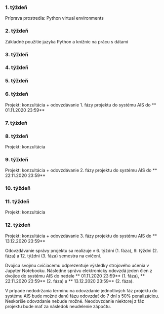 ### 1. týždeň

Príprava prostredia: Python virtual environments

### 2. týždeň

Základné použitie jazyka Python a knižníc na prácu s dátami

### 3. týždeň

### 4. týždeň

### 5. týždeň

### 6. týždeň

Projekt: konzultácia + odovzdávanie 1. fázy projektu do systému AIS do ** 01.11.2020 23:59**

### 7. týždeň

### 8. týždeň

Projekt: konzultácia

### 9. týždeň

Projekt: konzultácia + odovzdávanie 2. fázy projektu do systému AIS do ** 22.11.2020 23:59**

### 10. týždeň

### 11. týždeň

Projekt: konzultácia

### 12. týždeň

Projekt: konzultácia + odovzdávanie 3. fázy projektu do systému AIS do ** 13.12.2020 23:59**

Odovzdávanie správy projektu sa realizuje v 
6. týždni (1. fáza), 
9. týždni (2. fáza) a 
12. týždni (3. fáza) semestra na cvičení. 

Dvojica svojmu cvičiacemu odprezentuje výsledky strojového učenia v Jupyter Notebooku. 
Následne správu elektronicky odovzdá jeden člen z dvojice do systému AIS do nedele 
** 01.11.2020 23:59** (1. fáza),
** 22.11.2020 23:59** (2. fáza) a
** 13.12.2020 23:59** (2. fáza).

V prípade nedodržania termínu na odovzdanie jednotlivých fáz projektu do systému AIS bude možné danú fázu odovzdať do 7 dní s 50% penalizáciou. 
Neskoršie odovzdanie nebude možné. Neodovzdanie niektorej z fáz projektu bude mať za následok neudelenie zápočtu.
